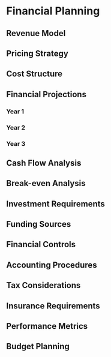 # Financial Planning

## Revenue Model

## Pricing Strategy

## Cost Structure

## Financial Projections

### Year 1

### Year 2

### Year 3

## Cash Flow Analysis

## Break-even Analysis

## Investment Requirements

## Funding Sources

## Financial Controls

## Accounting Procedures

## Tax Considerations

## Insurance Requirements

## Performance Metrics

## Budget Planning
